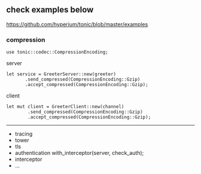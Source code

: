 
## check examples below

https://github.com/hyperium/tonic/blob/master/examples


### compression
```
use tonic::codec::CompressionEncoding;
```


server

```
let service = GreeterServer::new(greeter)
       .send_compressed(CompressionEncoding::Gzip)
       .accept_compressed(CompressionEncoding::Gzip);
```

client

```
let mut client = GreeterClient::new(channel)
        .send_compressed(CompressionEncoding::Gzip)
        .accept_compressed(CompressionEncoding::Gzip);
```
---

- tracing
- tower
- tls
- authentication
	with_interceptor(server, check_auth);
- interceptor
- ...


